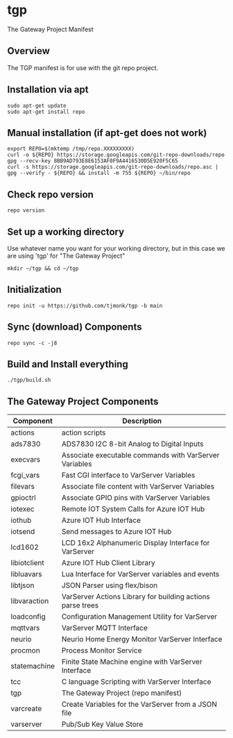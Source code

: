 # tgp
The Gateway Project Manifest

## Overview

The TGP manifest is for use with the git repo project.

## Installation via apt

```
sudo apt-get update
sudo apt-get install repo
```

## Manual installation (if apt-get does not work)

```
export REPO=$(mktemp /tmp/repo.XXXXXXXXX)
curl -o ${REPO} https://storage.googleapis.com/git-repo-downloads/repo
gpg --recv-key 8BB9AD793E8E6153AF0F9A4416530D5E920F5C65
curl -s https://storage.googleapis.com/git-repo-downloads/repo.asc | gpg --verify - ${REPO} && install -m 755 ${REPO} ~/bin/repo
```

## Check repo version

```
repo version
```

## Set up a working directory

Use whatever name you want for your working directory, but in this case
we are using 'tgp' for "The Gateway Project"

```
mkdir ~/tgp && cd ~/tgp
```

## Initialization

```
repo init -u https://github.com/tjmonk/tgp -b main
```

## Sync (download) Components

```
repo sync -c -j8
```

## Build and Install everything

```
./tgp/build.sh
```

## The Gateway Project Components

| Component | Description |
|---|---|
| actions | action scripts |
| ads7830 | ADS7830 I2C 8-bit Analog to Digital Inputs |
| execvars | Associate executable commands with VarServer Variables |
| fcgi_vars | Fast CGI interface to VarServer Variables |
| filevars | Associate file content with VarServer Variables |
| gpioctrl | Associate GPIO pins with VarServer Variables |
| iotexec | Remote IOT System Calls for Azure IOT Hub |
| iothub | Azure IOT Hub Interface |
| iotsend | Send messages to Azure IOT Hub |
| lcd1602 | LCD 16x2 Alphanumeric Display Interface for VarServer |
| libiotclient | Azure IOT Hub Client Library |
| libluavars | Lua Interface for VarServer variables and events |
| libtjson | JSON Parser using flex/bison |
| libvaraction | VarServer Actions Library for building actions parse trees |
| loadconfig | Configuration Management Utility for VarServer |
| mqttvars | VarServer MQTT Interface |
| neurio | Neurio Home Energy Monitor VarServer Interface |
| procmon | Process Monitor Service |
| statemachine | Finite State Machine engine with VarServer Interface |
| tcc | C language Scripting with VarServer Interface |
| tgp | The Gateway Project (repo manifest) |
| varcreate | Create Variables for the VarServer from a JSON file |
| varserver | Pub/Sub Key Value Store |


